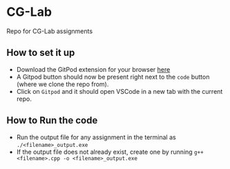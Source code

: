 # CG-Lab
Repo for CG-Lab assignments

## How to set it up
* Download the GitPod extension for your browser [here](https://chrome.google.com/webstore/detail/gitpod-dev-environments-i/dodmmooeoklaejobgleioelladacbeki?hl=en "here")
* A Gitpod button should now be present right next to the ```code``` button (where we clone the repo from).
* Click on ```Gitpod``` and it should open VSCode in a new tab with the current repo.

## How to Run the code
* Run the output file for any assignment in the terminal as ```./<filename>_output.exe```
* If the output file does not already exist, create one by running ```g++ <filename>.cpp -o <filename>_output.exe```


